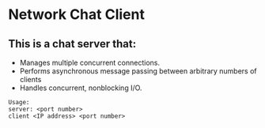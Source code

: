 # Network Chat Client

## This is a chat server that:
* Manages multiple concurrent connections. 
* Performs asynchronous message passing between arbitrary numbers of clients
* Handles concurrent, nonblocking I/O. 

``` 
Usage:
server: <port number>
client <IP address> <port number>
```

